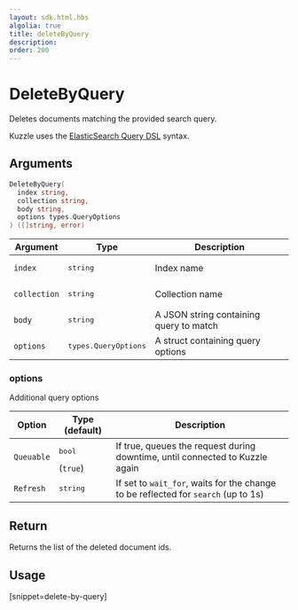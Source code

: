 ```yaml
---
layout: sdk.html.hbs
algolia: true
title: deleteByQuery
description:
order: 200
---
```


# DeleteByQuery

Deletes documents matching the provided search query.

Kuzzle uses the [ElasticSearch Query DSL](https://www.elastic.co/guide/en/elasticsearch/reference/5.6/query-dsl.html) syntax.

## Arguments

```go
DeleteByQuery(
  index string, 
  collection string, 
  body string, 
  options types.QueryOptions
) ([]string, error)
```

| Argument | Type | Description |
| --- | --- | --- |
| `index` | <pre>string</pre> | Index name |
| `collection` | <pre>string</pre> | Collection name |
| `body` | <pre>string</pre> | A JSON string containing query to match |
| `options` | <pre>types.QueryOptions</pre> | A struct containing query options |

### options

Additional query options

| Option | Type (default) | Description |
| --- | --- | --- |
| `Queuable` | <pre>bool</pre>  (`true`) | If true, queues the request during downtime, until connected to Kuzzle again |
| `Refresh` | <pre>string</pre> | If set to `wait_for`, waits for the change to be reflected for `search` (up to 1s) |

## Return

Returns the list of the deleted document ids.

## Usage

[snippet=delete-by-query]
